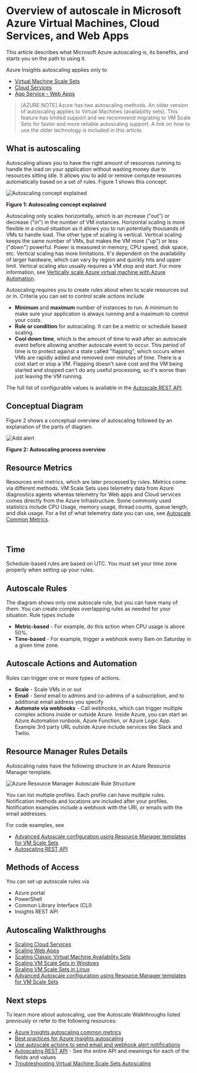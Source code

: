 <properties
	pageTitle="Overview of autoscale in Microsoft Azure Virtual Machines, Cloud Services, and Web Apps | Microsoft Azure"
	description="Overview of autoscaling in Microsoft Azure. Applies to Virtual Machines, Cloud Services and Web Apps."
	authors="rboucher"
	manager=""
	editor=""
	services="monitoring-and-diagnostics"
	documentationCenter="monitoring-and-diagnostics"/>

<tags
	ms.service="monitoring-and-diagnostics"
	ms.workload="na"
	ms.tgt_pltfrm="na"
	ms.devlang="na"
	ms.topic="article"
	ms.date="08/30/2016"
	ms.author="robb"/>

# Overview of autoscale in Microsoft Azure Virtual Machines, Cloud Services, and Web Apps

This article describes what Microsoft Azure autoscaling is, its benefits, and starts you on the path to using it. 

Azure Insights autoscaling applies only to 

* [Virtual Machine Scale Sets](https://azure.microsoft.com/services/virtual-machine-scale-sets/)
* [Cloud Services](https://azure.microsoft.com/services/cloud-services/)
* [App Service - Web Apps](https://azure.microsoft.com/services/app-service/web/) 
  
   
>[AZURE.NOTE] Azure has two autoscaling methods. An older version of autoscaling applies to Virtual Machines (availability sets). This feature has limited support and we recommend migrating to VM Scale Sets for faster and more reliable autoscaling support. A link on how to use the older technology is included in this article.  


## What is autoscaling 

Autoscaling allows you to have the right amount of resources running to handle the load on your application without wasting money due to resources sitting idle. It allows you to add or remove compute resources automatically based on a set of rules. Figure 1 shows this concept. 

![Autoscaling concept explained](./media/monitoring-autoscale-overview/AutoscaleConcept.png)

**Figure 1: Autoscaling concept explained**

Autoscaling only scales horizontally, which is an increase ("out") or decrease ("in") in the number of VM instances.  Horizontal scaling is more flexible in a cloud situation as it allows you to run potentially thousands of VMs to handle load. The other type of scaling is vertical. Vertical scaling keeps the same number of VMs, but makes the VM more ("up") or less ("down") powerful. Power is measured in memory, CPU speed, disk space, etc.  Vertical scaling has more limitations. It's dependent on the availability of larger hardware, which can vary by region and quickly hits and upper limit. Vertical scaling also usually requires a VM stop and start. For more information, see [Vertically scale Azure virtual machine with Azure Automation](../virtual-machines/virtual-machines-linux-vertical-scaling-automation.md). 


Autoscaling requires you to create rules about when to scale resources out or in. Criteria you can set to control scale actions include 

* **Minimum** and **maximum** number of instances to run. A minimum to make sure your application is always running and a maximum to control your costs.
* **Rule or condition** for autoscaling. It can be a metric or schedule based scaling. 
* **Cool down time**, which is the amount of time to wait after an autoscale event before allowing another autoscale event to occur. This period of time is to protect against a state called "flapping", which occurs when VMs are rapidly added and removed over minutes of time. There is a cost start or stop a VM. Flapping doesn't save cost and the VM being started and stopped can't do any useful processing, so it's worse than just leaving the VM running.    

   
The full list of configurable values is available in the [Autoscale REST API](https://msdn.microsoft.com/library/dn931928.aspx).


## Conceptual Diagram  
Figure 2 shows a conceptual overview of autoscaling followed by an explanation of the parts of diagram. 

![Add alert](./media/monitoring-autoscale-overview/AutoscaleOverview3.png)

**Figure 2: Autoscaling process overview** 

## Resource Metrics 
Resources emit metrics, which are later processed by rules. Metrics come via different methods.
VM Scale Sets uses telemetry data from Azure diagnostics agents whereas telemetry for Web apps and Cloud services comes directly from the Azure Infrastructure. Some commonly used statistics include CPU Usage, memory usage, thread counts, queue length, and disk usage. For a list of what telemetry data you can use, see [Autoscale Common Metrics](insights-autoscale-common-metrics.md). 

 
## Time
Schedule-based rules are based on UTC. You must set your time zone properly when setting up your rules.  

## Autoscale Rules
The diagram shows only one autoscale rule, but you can have many of them. You can create complex overlapping rules as needed for your situation.  Rule types include  
 
 - **Metric-based** - For example, do this action when CPU usage is above 50%. 
 - **Time-based** - For example, trigger a webhook every 8am on Saturday in a given time zone.

 
## Autoscale Actions and Automation

Rules can trigger one or more types of actions.

- **Scale** - Scale VMs in or out
- **Email** - Send email to admins and co-admins of a subscription, and to additional email address you specify
- **Automate via webhooks** - Call webhooks, which can trigger multiple complex actions inside or outside Azure. Inside Azure, you can start an Azure Automation runbook, Azure Function, or Azure Logic App. Example 3rd party URL outside Azure include services like Slack and Twilio. 


## Resource Manager Rules Details

Autoscaling rules have the following structure in an Azure Resource Manager template. 

![Azure Resource Manager Autoscale Rule Structure](./media/monitoring-autoscale-overview/AzureResourceManagerRuleStructure2.png)

You can list multiple profiles. Each profile can have multiple rules. Notification methods and locations are included after your profiles. Notification examples include a webhook with the URI, or emails with the email addresses.

For code examples, see

* [Advanced Autoscale configuration using Resource Manager templates for VM Scale Sets](insights-advanced-autoscale-virtual-machine-scale-sets.md)  
* [Autoscaling REST API](https://msdn.microsoft.com/library/dn931953.aspx) 

## Methods of Access 
You can set up autoscale rules via 

- Azure portal
- PowerShell 
- Common Library Interface (CLI)
- Insights REST API

## Autoscaling Walkthroughs

- [Scaling Cloud Services](../cloud-services/cloud-services-how-to-scale-portal.md)
- [Scaling Web Apps](insights-how-to-scale.md)
- [Scaling Classic Virtual Machine Availability Sets](https://blogs.msdn.microsoft.com/kaevans/2015/02/20/autoscaling-azurevirtual-machines/)
- [Scaling VM Scale Sets in Windows](../virtual-machine-scale-sets/virtual-machine-scale-sets-windows-autoscale.md)
- [Scaling VM Scale Sets in Linux](../virtual-machine-scale-sets/virtual-machine-scale-sets-linux-autoscale.md)
- [Advanced Autoscale configuration using Resource Manager templates for VM Scale Sets](insights-advanced-autoscale-virtual-machine-scale-sets.md) 

## Next steps

To learn more about autoscaling, use the Autoscale Walkthroughs listed previously or refer to the following resources: 

- [Azure Insights autoscaling common metrics](insights-autoscale-common-metrics.md)
- [Best practices for Azure Insights autoscaling](insights-autoscale-best-practices.md)
- [Use autoscale actions to send email and webhook alert notifications](insights-autoscale-to-webhook-email.md)
- [Autoscaling REST API](https://msdn.microsoft.com/library/dn931953.aspx) - See the entire API and meanings for each of the fields and values
- [Troubleshooting Virtual Machine Scale Sets Autoscaling](../virtual-machine-scale-sets/virtual-machine-scale-sets-troubleshoot.md) 



